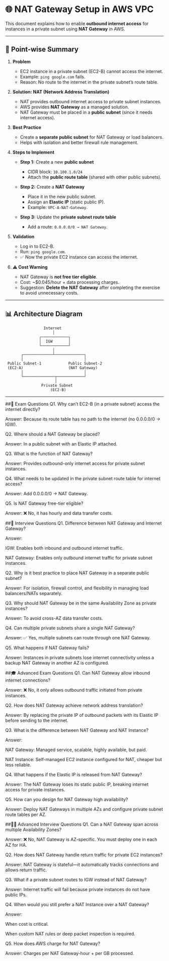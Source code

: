 # 🌐 NAT Gateway Setup in AWS VPC

This document explains how to enable **outbound internet access** for instances in a private subnet using **NAT Gateway** in AWS.  

---

## 📝 Point-wise Summary

1. **Problem**  
   - EC2 instance in a private subnet (EC2-B) cannot access the internet.  
   - Example: `ping google.com` fails.  
   - Reason: No route to the internet in the private subnet’s route table.  

2. **Solution: NAT (Network Address Translation)**  
   - NAT provides outbound internet access to private subnet instances.  
   - AWS provides **NAT Gateway** as a managed solution.  
   - NAT Gateway must be placed in a **public subnet** (since it needs internet access).  

3. **Best Practice**  
   - Create a **separate public subnet** for NAT Gateway or load balancers.  
   - Helps with isolation and better firewall rule management.  

4. **Steps to Implement**  
   - **Step 1:** Create a new **public subnet**  
     - CIDR block: `10.100.1.0/24`  
     - Attach the **public route table** (shared with other public subnets).  

   - **Step 2:** Create a **NAT Gateway**  
     - Place it in the new public subnet.  
     - Assign an **Elastic IP** (static public IP).  
     - Example: `VPC-A-NAT-Gateway`.  

   - **Step 3:** Update the **private subnet route table**  
     - Add a route: `0.0.0.0/0 → NAT Gateway`.  

5. **Validation**  
   - Log in to EC2-B.  
   - Run: `ping google.com`.  
   - ✅ Now the private EC2 instance can access the internet.  

6. **⚠️ Cost Warning**  
   - NAT Gateway is **not free tier eligible**.  
   - Cost: ~$0.045/hour + data processing charges.  
   - Suggestion: **Delete the NAT Gateway** after completing the exercise to avoid unnecessary costs.  

---

## 📊 Architecture Diagram

```plaintext
                 Internet
                     │
               ┌────────────┐
               │  IGW       │
               └────────────┘
                     │
       ┌─────────────┴─────────────┐
       │                           │
 Public Subnet-1            Public Subnet-2
 (EC2-A)                    (NAT Gateway)
       │                           │
       └──────────────┬────────────┘
                      │
                Private Subnet
                    (EC2-B)

```

---


##📘 Exam Questions
Q1. Why can’t EC2-B (in a private subnet) access the internet directly?

Answer: Because its route table has no path to the internet (no 0.0.0.0/0 → IGW).

Q2. Where should a NAT Gateway be placed?

Answer: In a public subnet with an Elastic IP attached.

Q3. What is the function of NAT Gateway?

Answer: Provides outbound-only internet access for private subnet instances.

Q4. What needs to be updated in the private subnet route table for internet access?

Answer: Add 0.0.0.0/0 → NAT Gateway.

Q5. Is NAT Gateway free-tier eligible?

Answer: ❌ No, it has hourly and data transfer costs.

##💼 Interview Questions
Q1. Difference between NAT Gateway and Internet Gateway?

Answer:

IGW: Enables both inbound and outbound internet traffic.

NAT Gateway: Enables only outbound internet traffic for private subnet instances.

Q2. Why is it best practice to place NAT Gateway in a separate public subnet?

Answer: For isolation, firewall control, and flexibility in managing load balancers/NATs separately.

Q3. Why should NAT Gateway be in the same Availability Zone as private instances?

Answer: To avoid cross-AZ data transfer costs.

Q4. Can multiple private subnets share a single NAT Gateway?

Answer: ✅ Yes, multiple subnets can route through one NAT Gateway.

Q5. What happens if NAT Gateway fails?

Answer: Instances in private subnets lose internet connectivity unless a backup NAT Gateway in another AZ is configured.

##🎓 Advanced Exam Questions
Q1. Can NAT Gateway allow inbound internet connections?

Answer: ❌ No, it only allows outbound traffic initiated from private instances.

Q2. How does NAT Gateway achieve network address translation?

Answer: By replacing the private IP of outbound packets with its Elastic IP before sending to the internet.

Q3. What is the difference between NAT Gateway and NAT Instance?

Answer:

NAT Gateway: Managed service, scalable, highly available, but paid.

NAT Instance: Self-managed EC2 instance configured for NAT, cheaper but less reliable.

Q4. What happens if the Elastic IP is released from NAT Gateway?

Answer: The NAT Gateway loses its static public IP, breaking internet access for private instances.

Q5. How can you design for NAT Gateway high availability?

Answer: Deploy NAT Gateways in multiple AZs and configure private subnet route tables per AZ.

##🧑‍💻 Advanced Interview Questions
Q1. Can a NAT Gateway span across multiple Availability Zones?

Answer: ❌ No, NAT Gateway is AZ-specific. You must deploy one in each AZ for HA.

Q2. How does NAT Gateway handle return traffic for private EC2 instances?

Answer: NAT Gateway is stateful—it automatically tracks connections and allows return traffic.

Q3. What if a private subnet routes to IGW instead of NAT Gateway?

Answer: Internet traffic will fail because private instances do not have public IPs.

Q4. When would you still prefer a NAT Instance over a NAT Gateway?

Answer:

When cost is critical.

When custom NAT rules or deep packet inspection is required.

Q5. How does AWS charge for NAT Gateway?

Answer: Charges per NAT Gateway-hour + per GB processed.